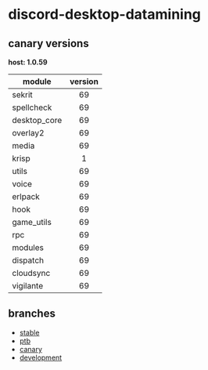 # discord-desktop-datamining

## canary versions

**host: 1.0.59**

| module | version |
| ------ | :-----: |
| sekrit | 69 |
| spellcheck | 69 |
| desktop_core | 69 |
| overlay2 | 69 |
| media | 69 |
| krisp | 1 |
| utils | 69 |
| voice | 69 |
| erlpack | 69 |
| hook | 69 |
| game_utils | 69 |
| rpc | 69 |
| modules | 69 |
| dispatch | 69 |
| cloudsync | 69 |
| vigilante | 69 |

## branches

- [stable](https://github.com/OpenAsar/discord-desktop-datamining/tree/stable)
- [ptb](https://github.com/OpenAsar/discord-desktop-datamining/tree/ptb)
- [canary](https://github.com/OpenAsar/discord-desktop-datamining/tree/canary)
- [development](https://github.com/OpenAsar/discord-desktop-datamining/tree/development)